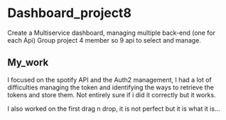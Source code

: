 # Dashboard_project8

Create a Multiservice dashboard, managing multiple back-end (one for each Api)
Group project
4 member so 9 api to select and manage.
## My_work

I focused on the spotify API and the Auth2 management, I had a lot of difficulties managing the token and identifying the ways to retrieve the tokens and store them. Not entirely sure if i did it correctly but it works.

I also worked on the first drag n drop, it is not perfect but it is what it is...